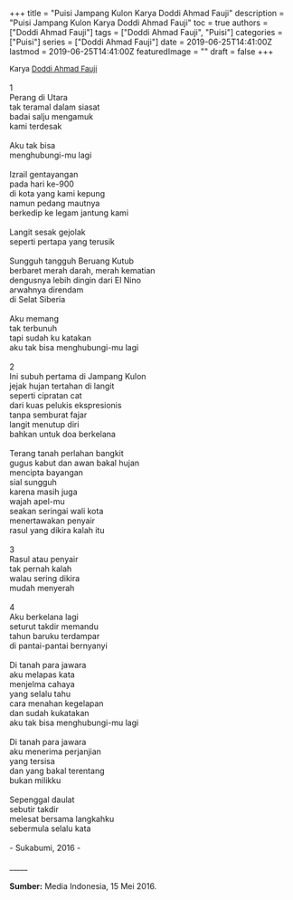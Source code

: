 +++
title = "Puisi Jampang Kulon Karya Doddi Ahmad Fauji"
description = "Puisi Jampang Kulon Karya Doddi Ahmad Fauji"
toc = true
authors = ["Doddi Ahmad Fauji"]
tags = ["Doddi Ahmad Fauji", "Puisi"]
categories = ["Puisi"]
series = ["Doddi Ahmad Fauji"]
date = 2019-06-25T14:41:00Z
lastmod = 2019-06-25T14:41:00Z
featuredImage = ""
draft = false
+++

<div style="text-align: justify;">
<div style="font-size: small;">Karya <a href="/authors/doddi-ahmad-fauji/" target="_blank">Doddi Ahmad Fauji</a></div><br />
1<br />Perang di Utara<br />tak teramal dalam siasat<br />badai salju mengamuk<br />kami terdesak<br /><br />Aku tak bisa<br />menghubungi-mu lagi<br /><br />Izrail gentayangan<br />pada hari ke-900<br />di kota yang kami kepung<br />namun pedang mautnya<br />berkedip ke legam jantung kami<br /><br />Langit sesak gejolak<br />seperti pertapa yang terusik<br /><br />Sungguh tangguh Beruang Kutub<br />berbaret merah darah, merah kematian<br />dengusnya lebih dingin dari El Nino<br />arwahnya direndam<br />di Selat Siberia<br /><br />Aku memang<br />tak terbunuh<br />tapi sudah ku katakan<br />aku tak bisa menghubungi-mu lagi<br /><br />2<br />Ini subuh pertama di Jampang Kulon<br />jejak hujan tertahan di langit<br />seperti cipratan cat<br />dari kuas pelukis ekspresionis<br />tanpa semburat fajar<br />langit menutup diri<br />bahkan untuk doa berkelana<br /><br />Terang tanah perlahan bangkit<br />gugus kabut dan awan bakal hujan<br />mencipta bayangan<br />sial sungguh<br />karena masih juga<br />wajah apel-mu<br />seakan seringai wali kota<br />menertawakan penyair<br />rasul yang dikira kalah itu<br /><br />3<br />Rasul atau penyair<br />tak pernah kalah<br />walau sering dikira<br />mudah menyerah<br /><br />4<br />Aku berkelana lagi<br />seturut takdir memandu<br />tahun baruku terdampar<br />di pantai-pantai bernyanyi<br /><br />Di tanah para jawara<br />aku melapas kata<br />menjelma cahaya<br />yang selalu tahu<br />cara menahan kegelapan<br />dan sudah kukatakan<br />aku tak bisa menghubungi-mu lagi<br /><br />Di tanah para jawara<br />aku menerima perjanjian<br />yang tersisa<br />dan yang bakal terentang<br />bukan milikku<br /><br />Sepenggal daulat<br />sebutir takdir<br />melesat bersama langkahku<br />sebermula selalu kata<br /><br />- Sukabumi, 2016 -<br /><br />
_____<br /><br />
<b>Sumber:</b> Media Indonesia, 15 Mei 2016.</div>
